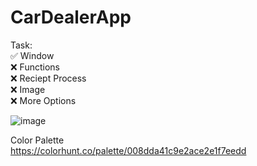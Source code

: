 # CarDealerApp

Task: <br />
✅ Window <br />
❌ Functions <br />
❌ Reciept Process <br />
❌ Image <br />
❌ More Options <br />


![image](https://github.com/ChristianJude23/CarDealerApp/assets/152279955/edb8012e-e42d-4896-adc6-de08d577d0cc)


Color Palette <br />
https://colorhunt.co/palette/008dda41c9e2ace2e1f7eedd
